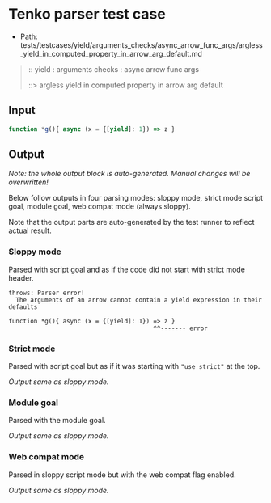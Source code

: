 # Tenko parser test case

- Path: tests/testcases/yield/arguments_checks/async_arrow_func_args/argless_yield_in_computed_property_in_arrow_arg_default.md

> :: yield : arguments checks : async arrow func args
>
> ::> argless yield in computed property in arrow arg default

## Input


`````js
function *g(){ async (x = {[yield]: 1}) => z }
`````

## Output

_Note: the whole output block is auto-generated. Manual changes will be overwritten!_

Below follow outputs in four parsing modes: sloppy mode, strict mode script goal, module goal, web compat mode (always sloppy).

Note that the output parts are auto-generated by the test runner to reflect actual result.

### Sloppy mode

Parsed with script goal and as if the code did not start with strict mode header.

`````
throws: Parser error!
  The arguments of an arrow cannot contain a yield expression in their defaults

function *g(){ async (x = {[yield]: 1}) => z }
                                        ^^------- error
`````

### Strict mode

Parsed with script goal but as if it was starting with `"use strict"` at the top.

_Output same as sloppy mode._

### Module goal

Parsed with the module goal.

_Output same as sloppy mode._

### Web compat mode

Parsed in sloppy script mode but with the web compat flag enabled.

_Output same as sloppy mode._

